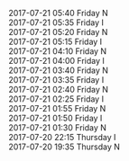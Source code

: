 2017-07-21 05:40 Friday  N  
2017-07-21 05:35 Friday  I  
2017-07-21 05:20 Friday  N  
2017-07-21 05:15 Friday  I  
2017-07-21 04:10 Friday  N  
2017-07-21 04:00 Friday  I  
2017-07-21 03:40 Friday  N  
2017-07-21 03:35 Friday  I  
2017-07-21 02:40 Friday  N  
2017-07-21 02:25 Friday  I  
2017-07-21 01:55 Friday  N  
2017-07-21 01:50 Friday  I  
2017-07-21 01:30 Friday  N  
2017-07-20 22:15 Thursday  I  
2017-07-20 19:35 Thursday  N  

